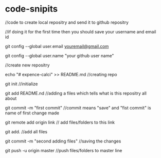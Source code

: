 # code-snipits

//code to create local repositry and send it to github repositry 

//if doing it for the first time then you should save your username and email id 

  git config --global user.email youremail@gmail.com

  git config --global user.name "your github user name"

//create new repositry 


  echo "# expence-calci" >> README.md   //creating repo
  
  git init     //initialize
  
  git add README.nd     //adding a files which tells what is this repositry all about
  
  git commit -m "first commit"     //commit means "save" and "fist commit" is name of first change made 
  
  git remote add origin link  // add files/folders to this link
  
  git add. //add all files 
  
  git commit -m "second adding files"       //saving the changes
  
  git push -u origin master  //push files/folders to master line 
  
  
  
  

